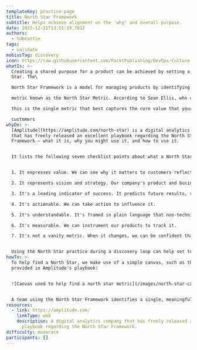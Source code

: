 ```yaml
---
templateKey: practice-page
title: North Star Framework
subtitle: Helps achieve alignment on the 'why' and overall purpose.
date: 2022-12-31T13:51:19.781Z
authors:
  - tdbeattie
tags:
  - validate
mobiusTag: discovery
icon: https://raw.githubusercontent.com/PacktPublishing/DevOps-Culture-and-Practice-with-OpenShift/master/figures/chapter8/figure-8-2.png
whatIs: >-
  Creating a shared purpose for a product can be achieved by setting a North
  Star. The\

  North Star Framework is a model for managing products by identifying a single, crucial\

  metric known as the North Star Metric. According to Sean Ellis, who coined this term,\

  this is the single metric that best captures the core value that your product delivers to \[its]\

  customers
whyDo: >-
  [Amplitude](https://amplitude.com/north-star) is a digital analytics company
  that has freely released an excellent playbook regarding the North Star
  Framework – what it is, why you might use it, and how to use it. 


  It lists the following seven checklist points about what a North Star Metric is:


  1. It expresses value. We can see why it matters to customers reflected in it

  2. It represents vision and strategy. Our company's product and business strategy are

  3. It's a leading indicator of success. It predicts future results, rather than reflecting past results.

  4. It's actionable. We can take action to influence it.

  5. It's understandable. It's framed in plain language that non-technical partners can understand.

  6. It's measurable. We can instrument our products to track it.

  7. It's not a vanity metric. When it changes, we can be confident that the change is meaningful and valuable, rather than being something that doesn't actually predict long-term success, even if it makes the team feel good about itself.


  Using the North Star practice during a discovery loop can help set teams off in the right direction and achieve alignment between all its members and its stakeholders. It can also help teams achieve course correction or re-alignment if they've been running without a North Star. Having a North Star's information radiated on the wall and clearly in view of team members and interested stakeholders can help maintain focus on it and steer the team toward it.
howTo: >-
  To help find a North Star, we make use of a simple canvas, such as the one
  provided in Amplitude's playbook:


  ![Canvas used to help find a north star metric](/images/north-star-canvas.png " North Star playbook from Amplitude")


  A team using the North Star Framework identifies a single, meaningful metric and a handful of contributing inputs. Product teams work to influence those inputs, which, in turn, drive the metric. The North Star is a leading indicator of sustainable growth and acts as connective tissue between the product and the broader business.
resources:
  - link: https://amplitude.com/
    linkType: web
    description: A digital analytics company that has freely released an excellent
      playbook regarding the North Star Framework.
difficulty: moderate
participants: []
---
```

